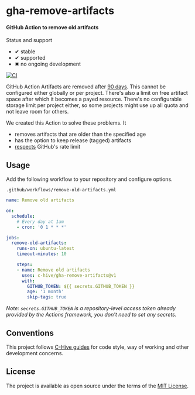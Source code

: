 # gha-remove-artifacts

#### GitHub Action to remove old artifacts

Status and support

- &#x2714; stable
- &#x2714; supported
- &#x2716; no ongoing development

[![CI](/../../workflows/CI/badge.svg?branch=master)](/../../actions)

GitHub Action Artifacts are removed after [90 days](https://github.community/t5/GitHub-Actions/Managing-Actions-storage-space/m-p/41424/highlight/true#M4618). This cannot be configured either globally or per project. There's also a limit on free artifact space after which it becomes a payed resource. There's no configurable storage limit per project either, so some projects might use up all quota and not leave room for others.

We created this Action to solve these problems. It
- removes artifacts that are older than the specified age
- has the option to keep release (tagged) artifacts
- [respects](https://github.com/octokit/plugin-throttling.js) GitHub's rate limit

## Usage

Add the following workflow to your repository and configure options.

`.github/workflows/remove-old-artifacts.yml`
```yml
name: Remove old artifacts

on:
  schedule:
    # Every day at 1am
    - cron: '0 1 * * *'

jobs:
  remove-old-artifacts:
    runs-on: ubuntu-latest
    timeout-minutes: 10

    steps:
    - name: Remove old artifacts
      uses: c-hive/gha-remove-artifacts@v1
      with:
        GITHUB_TOKEN: ${{ secrets.GITHUB_TOKEN }}
        age: '1 month'
        skip-tags: true
```
_Note: `secrets.GITHUB_TOKEN` is a repository-level access token already provided by the Actions framework, you don't need to set any secrets._

## Conventions

This project follows [C-Hive guides](https://github.com/c-hive/guides) for code style, way of working and other development concerns.

## License

The project is available as open source under the terms of the [MIT License](http://opensource.org/licenses/MIT).
